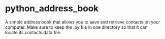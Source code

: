 # python_address_book

A simple address book that allows you to save and retrieve contacts on your computer. Make sure to keep the .py file in one directory so that it can locate its contacts.data file.
